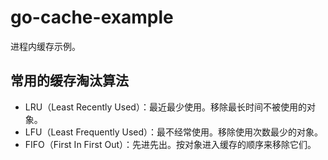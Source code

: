 # go-cache-example

进程内缓存示例。

## 常用的缓存淘汰算法

-  LRU（Least Recently Used）：最近最少使用。移除最长时间不被使用的对象。
-  LFU（Least Frequently Used）：最不经常使用。移除使用次数最少的对象。
-  FIFO（First In First Out）：先进先出。按对象进入缓存的顺序来移除它们。